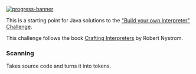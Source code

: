 [![progress-banner](https://backend.codecrafters.io/progress/interpreter/a2f46cd4-ce79-412a-957a-14c176fb0e94)](https://app.codecrafters.io/users/codecrafters-bot?r=2qF)

This is a starting point for Java solutions to the
["Build your own Interpreter" Challenge](https://app.codecrafters.io/courses/interpreter/overview).

This challenge follows the book
[Crafting Interpreters](https://craftinginterpreters.com/) by Robert Nystrom.

### Scanning

Takes source code and turns it into tokens. 
